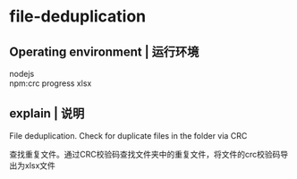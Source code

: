 # file-deduplication

## Operating environment | 运行环境

nodejs  
npm:crc progress xlsx

## explain | 说明
File deduplication. Check for duplicate files in the folder via CRC

查找重复文件。通过CRC校验码查找文件夹中的重复文件，将文件的crc校验码导出为xlsx文件
